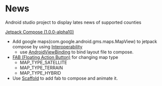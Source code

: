 # News

Android studio project to display lates news of supported counties

[Jetpack Compose (1.0.0-alpha10)](https://developer.android.com/jetpack/compose?gclid=Cj0KCQiAx9mABhD0ARIsAEfpavRejTUy93es9DecTJmgm99FCWndsH-a7LR03alRWdoWLldKU6YMCXwaAnGBEALw_wcB&gclsrc=aw.ds)

* Add google maps(com.google.android.gms.maps.MapView) to jetpack compose by
  using [Interoperability](https://developer.android.com/jetpack/compose/interop)
    * use [AndroidViewBinding](https://developer.android.com/jetpack/compose/interop#views-in-compose)
    to bind layout file to compose.
* [FAB (Floating Action Button)](https://developer.android.com/reference/kotlin/androidx/compose/material/package-summary#floatingactionbutton)
  for changing map type
    * MAP_TYPE_SATELLITE
    * MAP_TYPE_TERRAIN
    * MAP_TYPE_HYBRID
* Use [Scaffold](https://developer.android.com/reference/kotlin/androidx/compose/material/package-summary#scaffold)
to add fab to compose and animate it.
